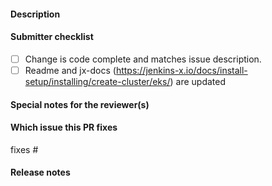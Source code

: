 #### Description

#### Submitter checklist

- [ ] Change is code complete and matches issue description.
- [ ] Readme and jx-docs (https://jenkins-x.io/docs/install-setup/installing/create-cluster/eks/) are updated

#### Special notes for the reviewer(s)

#### Which issue this PR fixes

fixes #

#### Release notes
